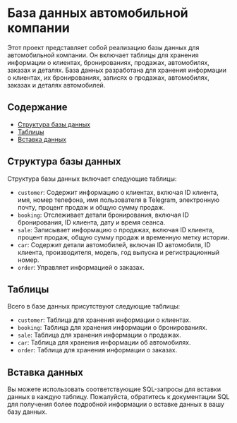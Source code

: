 # База данных автомобильной компании

Этот проект представляет собой реализацию базы данных для автомобильной компании. Он включает таблицы для хранения информации о клиентах, бронированиях, продажах, автомобилях, заказах и деталях. База данных разработана для хранения информации о клиентах, их бронированиях, записях о продажах, автомобилях, заказах и деталях автомобилей.

## Содержание

- [Структура базы данных](#структура-базы-данных)
- [Таблицы](#таблицы)
- [Вставка данных](#вставка-данных)

## Структура базы данных

Структура базы данных включает следующие таблицы:

- `customer`: Содержит информацию о клиентах, включая ID клиента, имя, номер телефона, имя пользователя в Telegram, электронную почту, процент продаж и общую сумму продаж.
- `booking`: Отслеживает детали бронирования, включая ID бронирования, ID клиента, дату и время сеанса.
- `sale`: Записывает информацию о продажах, включая ID клиента, процент продаж, общую сумму продаж и временную метку истории.
- `car`: Содержит детали автомобилей, включая ID автомобиля, ID клиента, производителя, модель, год выпуска и регистрационный номер.
- `order`: Управляет информацией о заказах.

## Таблицы

Всего в базе данных присутствуют следующие таблицы:

- `customer`: Таблица для хранения информации о клиентах.
- `booking`: Таблица для хранения информации о бронированиях.
- `sale`: Таблица для хранения информации о продажах.
- `car`: Таблица для хранения информации об автомобилях.
- `order`: Таблица для хранения информации о заказах.

## Вставка данных

Вы можете использовать соответствующие SQL-запросы для вставки данных в каждую таблицу. Пожалуйста, обратитесь к документации SQL для получения более подробной информации о вставке данных в вашу базу данных.
